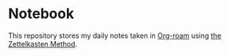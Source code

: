 # Notebook

This repository stores my daily notes taken in [Org-roam](https://github.com/org-roam/org-roam) using [the Zettelkasten Method](https://zettelkasten.de/posts/overview/).
